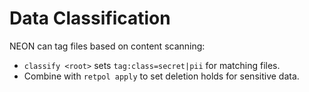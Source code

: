 
# Data Classification
NEON can tag files based on content scanning:
- `classify <root>` sets `tag:class=secret|pii` for matching files.
- Combine with `retpol apply` to set deletion holds for sensitive data.
